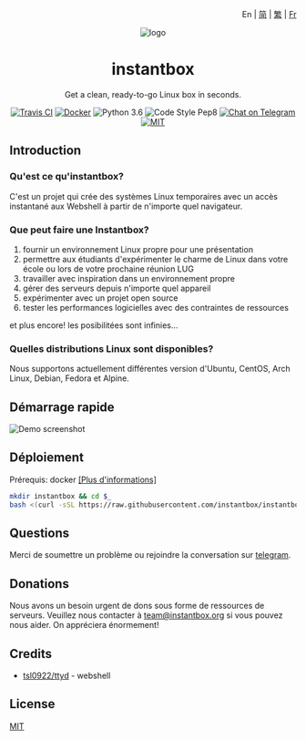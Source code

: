 <p align="right">En | <a href="./docs/README-zh_cn.md">简</a> | <a href="./docs/README-zh_tw.md">繁</a> | <a href="./docs/README-fr_FR.md">Fr</a></p>

<div align="center">

![logo](https://user-images.githubusercontent.com/5880908/53614582-6ebdfc80-3ba8-11e9-819e-d96a3f7c22f0.png)

# instantbox

Get a clean, ready-to-go Linux box in seconds.

[![Travis CI](https://badgen.net/travis/instantbox/instantbox)](https://travis-ci.com/instantbox/instantbox)
[![Docker](https://badgen.net/badge//instantbox%2Finstantbox?icon=docker)](https://hub.docker.com/r/instantbox/instantbox)
![Python 3.6](https://badgen.net/badge/python/3.6/3776ab)
![Code Style Pep8](https://badgen.net/badge/code%20style/pep8/ffd343)
[![Chat on Telegram](https://badgen.net/badge/chat/on%20telegram/0088cc)](https://t.me/joinchat/HtYtxRSerOwrMLg_2_wZTQ)
[![MIT](https://badgen.net/badge/license/MIT/3da639)](LICENSE)

</div>


## Introduction

### Qu'est ce qu'instantbox?

C'est un projet qui crée des systèmes Linux temporaires avec un accès instantané aux Webshell à partir de n'importe quel navigateur.


### Que peut faire une Instantbox?

1. fournir un environnement Linux propre pour une présentation
2. permettre aux étudiants d'expérimenter le charme de Linux dans votre école ou lors de votre prochaine réunion LUG
3. travailler avec inspiration dans un environnement propre
4. gérer des serveurs depuis n'importe quel appareil
5. expérimenter avec un projet open source
6. tester les performances logicielles avec des contraintes de ressources 

et plus encore! les posibilitées sont infinies...


### Quelles distributions Linux sont disponibles?


Nous supportons actuellement différentes version d'Ubuntu, CentOS, Arch Linux, Debian, Fedora et Alpine.



## Démarrage rapide

![Demo screenshot](https://user-images.githubusercontent.com/5880908/53613565-6237a500-3ba4-11e9-9e39-8ea48cee73ee.png)


## Déploiement

Prérequis: docker [[Plus d'informations]](https://docs.docker.com/install/)

```bash
mkdir instantbox && cd $_
bash <(curl -sSL https://raw.githubusercontent.com/instantbox/instantbox/master/init.sh)
```


## Questions

Merci de soumettre un problème ou rejoindre la conversation sur [telegram](https://t.me/joinchat/HtYtxRSerOwrMLg_2_wZTQ).


## Donations

Nous avons un besoin urgent de dons sous forme de ressources de serveurs. Veuillez nous contacter à team@instantbox.org si vous pouvez nous aider. On appréciera énormement!

## Credits

* [tsl0922/ttyd](https://github.com/tsl0922/ttyd) - webshell


## License

[MIT](LICENSE)
